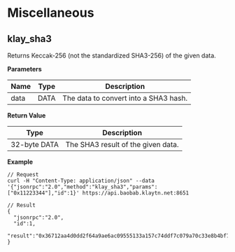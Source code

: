 # Miscellaneous <a id="miscellaneous"></a>

## klay_sha3 <a id="klay_sha3"></a>

Returns Keccak-256 (not the standardized SHA3-256) of the given data.

**Parameters**

| Name | Type | Description                           |
| ---- | ---- | ------------------------------------- |
| data | DATA | The data to convert into a SHA3 hash. |

**Return Value**

| Type         | Description                        |
| ------------ | ---------------------------------- |
| 32-byte DATA | The SHA3 result of the given data. |


**Example**

```shell
// Request
curl -H "Content-Type: application/json" --data '{"jsonrpc":"2.0","method":"klay_sha3","params":["0x11223344"],"id":1}' https://api.baobab.klaytn.net:8651

// Result
{
  "jsonrpc":"2.0",
  "id":1,
  "result":"0x36712aa4d0dd2f64a9ae6ac09555133a157c74ddf7c079a70c33e8b4bf70dd73"
}
```
